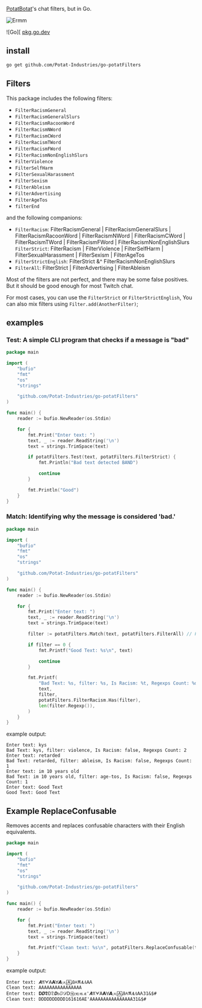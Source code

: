 [PotatBotat](https://potat.app/)'s chat filters, but in Go.

![Ermm](https://cdn.7tv.app/emote/637b3fba1d4a267ec1cd3364/4x.avif)

![Go][ [pkg.go.dev](https://pkg.go.dev/github.com/Potat-Industries/go-potatFilters)

## install

```sh
go get github.com/Potat-Industries/go-potatFilters
```

## Filters

This package includes the following filters:

- `FilterRacismGeneral` 
- `FilterRacismGeneralSlurs`
- `FilterRacismRacoonWord`
- `FilterRacismNWord`
- `FilterRacismCWord`
- `FilterRacismTWord`
- `FilterRacismFWord`
- `FilterRacismNonEnglishSlurs`
- `FilterViolence`
- `FilterSelfHarm`
- `FilterSexualHarassment`
- `FilterSexism`
- `FilterAbleism`
- `FilterAdvertising`
- `FilterAgeTos`
- `filterEnd`

and the following companions:

- `FilterRacism`: FilterRacismGeneral | FilterRacismGeneralSlurs | FilterRacismRacoonWord | FilterRacismNWord | FilterRacismCWord | FilterRacismTWord | FilterRacismFWord | FilterRacismNonEnglishSlurs
`FilterStrict`:  FilterRacism | FilterViolence | FilterSelfHarm | FilterSexualHarassment | FilterSexism | FilterAgeTos
- `FilterStrictEnglish`: FilterStrict &^ FilterRacismNonEnglishSlurs
- `FilterAll`: FilterStrict | FilterAdvertising | FilterAbleism

Most of the filters are not perfect, and there may be some false positives. But it should be good enough for most Twitch chat.

For most cases, you can use the `FilterStrict` or `FilterStrictEnglish`, You can also mix filters using `Filter.add(AnotherFilter)`;

## examples

### Test: A simple CLI program that checks if a message is "bad"

```go
package main

import (
	"bufio"
	"fmt"
	"os"
	"strings"

	"github.com/Potat-Industries/go-potatFilters"
)

func main() {
	reader := bufio.NewReader(os.Stdin)

	for {
		fmt.Print("Enter text: ")
		text, _ := reader.ReadString('\n')
		text = strings.TrimSpace(text)

		if potatFilters.Test(text, potatFilters.FilterStrict) {
			fmt.Println("Bad text detected BAND")

			continue
		}

		fmt.Println("Good")
	}
}
```

### Match: Identifying why the message is considered 'bad.'

```go
package main

import (
	"bufio"
	"fmt"
	"os"
	"strings"

	"github.com/Potat-Industries/go-potatFilters"
)

func main() {
	reader := bufio.NewReader(os.Stdin)

	for {
		fmt.Print("Enter text: ")
		text, _ := reader.ReadString('\n')
		text = strings.TrimSpace(text)

		filter := potatFilters.Match(text, potatFilters.FilterAll) // FilterStrict is usually what you want

		if filter == 0 {
			fmt.Printf("Good Text: %s\n", text)

			continue
		}

		fmt.Printf(
			"Bad Text: %s, filter: %s, Is Racism: %t, Regexps Count: %d\n",
			text,
			filter,
			potatFilters.FilterRacism.Has(filter),
			len(filter.Regexp()),
		)
	}
}
```
example output:
```
Enter text: kys
Bad Text: kys, filter: violence, Is Racism: false, Regexps Count: 2
Enter text: retarded
Bad Text: retarded, filter: ableism, Is Racism: false, Regexps Count: 1
Enter text: im 10 years old
Bad Text: im 10 years old, filter: age-tos, Is Racism: false, Regexps Count: 1
Enter text: Good Text
Good Text: Good Text
```

## Example ReplaceConfusable
Removes accents and replaces confusable characters with their English equivalents.

```go
package main

import (
	"bufio"
	"fmt"
	"os"
	"strings"

	"github.com/Potat-Industries/go-potatFilters"
)

func main() {
	reader := bufio.NewReader(os.Stdin)

	for {
		fmt.Print("Enter text: ")
		text, _ := reader.ReadString('\n')
		text = strings.TrimSpace(text)

		fmt.Printf("Clean text: %s\n", potatFilters.ReplaceConfusable(text))
	}
}
```
example output:
```
Enter text: 𝑨𝔄ᗄ𝖠𝗔ꓯ𝞐🄐🄰Ꭿ𐊠𝕬𝜜𝐴ꓮᎪ
Clean text: AAAAAAAAAAAAAAAA
Enter text: 𝐃𝑫𝕯𝖣𝔇𝘿ꭰⅅ𝒟ꓓ⑯⒃⒗ᴁ'𝑨𝔄ᗄ𝖠𝗔ꓯ𝞐🄐🄰Ꭿ𐊠𝕬𝜜𝐴ꓮᎪ31&$#
Clean text: DDDDDDDDDD161616AE'AAAAAAAAAAAAAAAA31&$#
```

